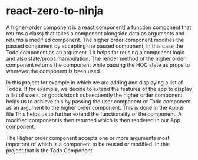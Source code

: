 # react-zero-to-ninja

 A higher-order component is a react component( a function component that returns a class) that takes a component alongside data as arguments and returns a modified component.  The higher order component modifies the passed component by accepting the passed component, in this case the Todo component as an argument. I
 It helps for reusing a component logic and also state/props manipulation. The render method of the higher order component returns the component while passing the HOC state as props to wherever the component is been used.


 
 In this project for example in which we are adding and displaying a list of Todos. If for example, we decide to extend the features of the app to display a list of users, or goods/stock subsequently the higher order component helps us to achieve this by passing the user component or Todo component as an argument to the higher order component. This is done in the App.js file This helps us to further extend the functionality of the component. A modified component is then returned which is then rendered in our App component.

 The Higher order component accepts one or more arguments most important of which is a component to be reused or modified. In this project,that is the Todo Component.
